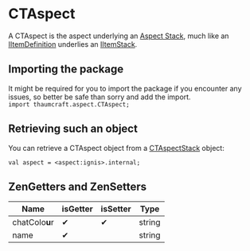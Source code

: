 # CTAspect

A CTAspect is the aspect underlying an [Aspect Stack](/Mods/Modtweaker/Thaumcraft/Aspects/CTAspectStack/), much like an [IItemDefinition](/Vanilla/Items/IItemDefinition/) underlies an [IItemStack](/Vanilla/Items/IItemStack/).

## Importing the package
It might be required for you to import the package if you encounter any issues, so better be safe than sorry and add the import.  
`import thaumcraft.aspect.CTAspect;` 

## Retrieving such an object
You can retrieve a CTAspect object from a [CTAspectStack](/Mods/Modtweaker/Thaumcraft/Aspects/CTAspectStack/) object:
```zenscript
val aspect = <aspect:ignis>.internal;
```


## ZenGetters and ZenSetters

| Name           | isGetter | isSetter | Type   |
|----------------|----------|----------|--------|
| chatColo**u**r | ✔        | ✔        | string |
| name           | ✔        |          | string |